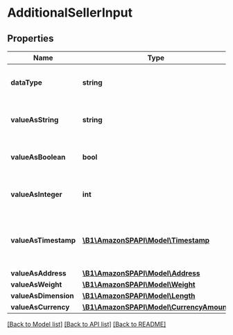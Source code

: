 # AdditionalSellerInput

## Properties
Name | Type | Description | Notes
------------ | ------------- | ------------- | -------------
**dataType** | **string** | The data type of the additional information. | [optional] 
**valueAsString** | **string** | The value when the data type is string. | [optional] 
**valueAsBoolean** | **bool** | The value when the data type is boolean. | [optional] 
**valueAsInteger** | **int** | The value when the data type is integer. | [optional] 
**valueAsTimestamp** | [**\B1\AmazonSPAPI\Model\Timestamp**](Timestamp.md) | The value when the data type is a date-time formatted string. | [optional] 
**valueAsAddress** | [**\B1\AmazonSPAPI\Model\Address**](Address.md) |  | [optional] 
**valueAsWeight** | [**\B1\AmazonSPAPI\Model\Weight**](Weight.md) |  | [optional] 
**valueAsDimension** | [**\B1\AmazonSPAPI\Model\Length**](Length.md) |  | [optional] 
**valueAsCurrency** | [**\B1\AmazonSPAPI\Model\CurrencyAmount**](CurrencyAmount.md) |  | [optional] 

[[Back to Model list]](../README.md#documentation-for-models) [[Back to API list]](../README.md#documentation-for-api-endpoints) [[Back to README]](../README.md)


